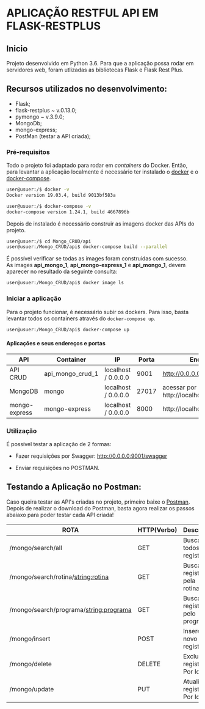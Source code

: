 # APLICAÇÃO RESTFUL API EM FLASK-RESTPLUS

## Inicio
Projeto desenvolvido em Python 3.6. Para que a aplicação possa rodar em servidores web, foram utlizadas as bibliotecas Flask e Flask Rest Plus.

## Recursos utilizados no desenvolvimento:

- Flask;
- flask-restplus ~ v.0.13.0;
- pymongo ~ v.3.9.0;
- MongoDb;
- mongo-express;
- PostMan (testar a API criada);


### Pré-requisitos
Todo o projeto foi adaptado para rodar em _containers_ do Docker. Então, para levantar a aplicação localmente é necessário ter instalado o [docker](https://docs.docker.com/install/) e o [docker-compose](https://docs.docker.com/compose/install/).  
```sh
user@usuer:/$ docker -v
Docker version 19.03.4, build 9013bf583a

user@usuer:/$ docker-compose -v
docker-compose version 1.24.1, build 4667896b
```
Depois de instalado é necessário construir as imagens docker das APIs do projeto.
```sh
user@usuer:/$ cd Mongo_CRUD/api
user@usuer:/Mongo_CRUD/api$ docker-compose build --parallel
```
É possível verificar se todas as images foram construídas com sucesso.  
As images **api_mongo_1**, **api_mongo-express_1** e **api_mongo_1**, devem aparecer no resultado da seguinte consulta:
```sh
user@usuer:/Mongo_CRUD/api$ docker image ls
```

### Iniciar a aplicação
Para o projeto  funcionar, é necessário subir os dockers. Para isso, basta levantar todos os containers através do ``docker-compose up``.
```sh
user@usuer:/Mongo_CRUD/api$ docker-compose up
```

#### Aplicações e seus endereços e portas
| API | Container | IP | Porta | Endereço |
| -- | -- | -- | -- | -- |
| API CRUD | api_mongo_crud_1 | localhost / 0.0.0.0 | 9001 | http://0.0.0.0:9001/swagger |
| MongoDB | mongo | localhost / 0.0.0.0 | 27017 | acessar por mongo-express http://localhost:8000/ |
| mongo-express | mongo-express | localhost / 0.0.0.0 | 8000 | http://localhost:8000/ |	

### Utilização
É possível testar a aplicação de 2 formas:
- Fazer requisições por Swagger: http://0.0.0.0:9001/swagger

- Enviar requisições no POSTMAN. 

## Testando a Aplicação no Postman:

Caso queira testar as API's criadas no projeto, primeiro baixe o [Postman](https://chrome.google.com/webstore/detail/postman/fhbjgbiflinjbdggehcddcbncdddomop).
Depois de realizar o download do Postman, basta agora realizar os passos abaiaxo para 
poder testar cada API criada!

  ROTA                    |     HTTP(Verbo)   |      Descrição        | 
------------------------- | ----------------- | --------------------- | 
/mongo/search/all         |       GET         | Buscar todos os registros     | 
/mongo/search/rotina/<string:rotina>             |       GET        | Buscar registros pela rotina      | 
/mongo/search/programa/<string:programa>|       GET         | Buscar registros pelo programa     | 
/mongo/insert |       POST         | Insere um novo registro     |    
/mongo/delete |       DELETE      | Excluir registro Por Id        |
/mongo/update |       PUT      | Atualiza registro Por Id        |
